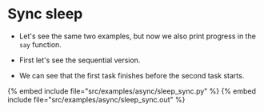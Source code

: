 # Sync sleep

* Let's see the same two examples, but now we also print progress in the `say` function.

* First let's see the sequential version.
* We can see that the first task finishes before the second task starts.

{% embed include file="src/examples/async/sleep_sync.py" %}
{% embed include file="src/examples/async/sleep_sync.out" %}


